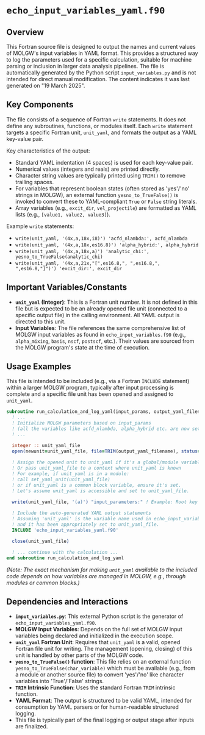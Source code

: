 # `echo_input_variables_yaml.f90`

## Overview

This Fortran source file is designed to output the names and current values of MOLGW's input variables in YAML format. This provides a structured way to log the parameters used for a specific calculation, suitable for machine parsing or inclusion in larger data analysis pipelines. The file is automatically generated by the Python script `input_variables.py` and is not intended for direct manual modification. The content indicates it was last generated on "19 March 2025".

## Key Components

The file consists of a sequence of Fortran `write` statements. It does not define any subroutines, functions, or modules itself. Each `write` statement targets a specific Fortran unit, `unit_yaml`, and formats the output as a YAML key-value pair.

Key characteristics of the output:
*   Standard YAML indentation (4 spaces) is used for each key-value pair.
*   Numerical values (integers and reals) are printed directly.
*   Character string values are typically printed using `TRIM()` to remove trailing spaces.
*   For variables that represent boolean states (often stored as 'yes'/'no' strings in MOLGW), an external function `yesno_to_TrueFalse()` is invoked to convert these to YAML-compliant `True` or `False` string literals.
*   Array variables (e.g., `excit_dir`, `vel_projectile`) are formatted as YAML lists (e.g., `[value1, value2, value3]`).

Example `write` statements:
*   `write(unit_yaml, '(4x,a,18x,i8)') 'acfd_nlambda:', acfd_nlambda`
*   `write(unit_yaml, '(4x,a,18x,es16.8)') 'alpha_hybrid:', alpha_hybrid`
*   `write(unit_yaml, '(4x,a,18x,a)') 'analytic_chi:', yesno_to_TrueFalse(analytic_chi)`
*   `write(unit_yaml, '(4x,a,21x,"[",es16.8,", ",es16.8,", ",es16.8,"]")') 'excit_dir:', excit_dir`

## Important Variables/Constants

*   **`unit_yaml` (Integer)**: This is a Fortran unit number. It is not defined in this file but is expected to be an already opened file unit (connected to a specific output file) in the calling environment. All YAML output is directed to this unit.
*   **Input Variables**: The file references the same comprehensive list of MOLGW input variables as found in `echo_input_variables.f90` (e.g., `alpha_mixing`, `basis`, `nscf`, `postscf`, etc.). Their values are sourced from the MOLGW program's state at the time of execution.

## Usage Examples

This file is intended to be included (e.g., via a Fortran `INCLUDE` statement) within a larger MOLGW program, typically after input processing is complete and a specific file unit has been opened and assigned to `unit_yaml`.

```fortran
subroutine run_calculation_and_log_yaml(input_params, output_yaml_filename)
  ! ...
  ! Initialize MOLGW parameters based on input_params
  ! (all the variables like acfd_nlambda, alpha_hybrid etc. are now set)
  ! ...

  integer :: unit_yaml_file
  open(newunit=unit_yaml_file, file=TRIM(output_yaml_filename), status='replace', action='write')
  
  ! Assign the opened unit to unit_yaml if it's a global/module variable
  ! Or pass unit_yaml_file to a context where unit_yaml is known
  ! For example, if unit_yaml is in a module:
  ! call set_yaml_unit(unit_yaml_file) 
  ! or if unit_yaml is a common block variable, ensure it's set.
  ! Let's assume unit_yaml is accessible and set to unit_yaml_file.

  write(unit_yaml_file, '(a)') "input_parameters:" ! Example: Root key for YAML structure
  
  ! Include the auto-generated YAML output statements
  ! Assuming 'unit_yaml' is the variable name used in echo_input_variables_yaml.f90
  ! and it has been appropriately set to unit_yaml_file.
  INCLUDE 'echo_input_variables_yaml.f90' 

  close(unit_yaml_file)

  ! ... continue with the calculation ...
end subroutine run_calculation_and_log_yaml
```
*(Note: The exact mechanism for making `unit_yaml` available to the included code depends on how variables are managed in MOLGW, e.g., through modules or common blocks.)*

## Dependencies and Interactions

*   **`input_variables.py`**: This external Python script is the generator of `echo_input_variables_yaml.f90`.
*   **MOLGW Input Variables**: Depends on the full set of MOLGW input variables being declared and initialized in the execution scope.
*   **`unit_yaml` Fortran Unit**: Requires that `unit_yaml` is a valid, opened Fortran file unit for writing. The management (opening, closing) of this unit is handled by other parts of the MOLGW code.
*   **`yesno_to_TrueFalse()` function**: This file relies on an external function `yesno_to_TrueFalse(char_variable)` which must be available (e.g., from a module or another source file) to convert 'yes'/'no' like character variables into 'True'/'False' strings.
*   **`TRIM` Intrinsic Function**: Uses the standard Fortran `TRIM` intrinsic function.
*   **YAML Format**: The output is structured to be valid YAML, intended for consumption by YAML parsers or for human-readable structured logging.
*   This file is typically part of the final logging or output stage after inputs are finalized.

```
